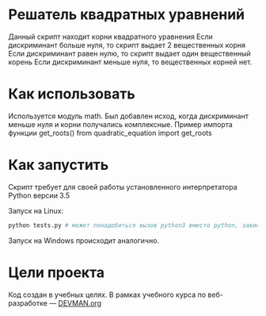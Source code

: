 
# Решатель квадратных уравнений

Данный скрипт находит корни квадратного уравнения
Если дискриминант больше нуля, то скрипт выдает 2 вещественных корня
Если дискриминант равен нулю, то скрипт выдает один вещественный корень
Если дискриминант меньше нуля, то вещественных корней нет.

# Как использовать

Используется модуль math.
Был добавлен исход, когда дискриминант меньше нуля и корни получались комплексные. 
Пример импорта функции get_roots()
from quadratic_equation import get_roots

# Как запустить

Скрипт требует для своей работы установленного интерпретатора Python версии 3.5

Запуск на Linux:

```bash
python tests.py # может понадобиться вызов python3 вместо python, зависит от настроек операционной системы
```

Запуск на Windows происходит аналогично.

# Цели проекта

Код создан в учебных целях. В рамках учебного курса по веб-разработке ― [DEVMAN.org](https://devman.org)
